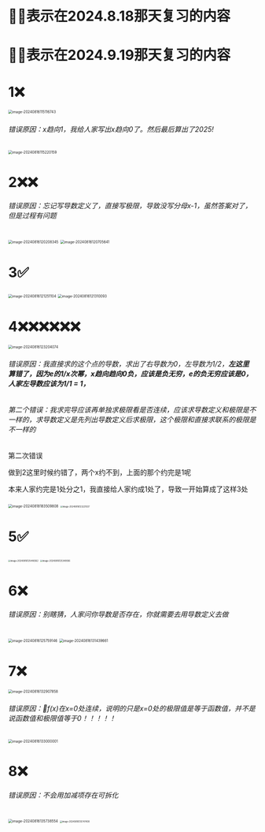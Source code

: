 # 🌟❌表示在2024.8.18那天复习的内容

# 🌟❌表示在2024.9.19那天复习的内容

# 1❌

<img src="/Users/yuebinghui/Documents/program/github/note/images/image-20240816115116743.png" alt="image-20240816115116743" style="zoom:50%;" />

###### 错误原因：x趋向1，我给人家写出x趋向0了。然后最后算出了2025!

<img src="/Users/yuebinghui/Documents/program/github/note/images/image-20240816115220159.png" alt="image-20240816115220159" style="zoom:50%;" />

# 2❌❌

###### 错误原因：忘记写导数定义了，直接写极限，导致没写分母x-1，虽然答案对了，但是过程有问题

<img src="/Users/yuebinghui/Documents/program/github/note/images/image-20240816120208345.png" alt="image-20240816120208345" style="zoom:50%;" />

<img src="/Users/yuebinghui/Documents/program/github/note/images/image-20240816120705641.png" alt="image-20240816120705641" style="zoom:50%;" />

# 3✅

<img src="/Users/yuebinghui/Documents/program/github/note/images/image-20240816121251104.png" alt="image-20240816121251104" style="zoom:50%;" />

<img src="/Users/yuebinghui/Documents/program/github/note/images/image-20240816121310093.png" alt="image-20240816121310093" style="zoom:50%;" />

# 4❌❌❌❌❌❌

<img src="/Users/yuebinghui/Documents/program/github/note/images/image-20240816123204074.png" alt="image-20240816123204074" style="zoom:50%;" />

###### 错误原因：我直接求的这个点的导数，求出了右导数为0，左导数为1/2，**左这里算错了，因为e的1/x次幂，x趋向趋向0负，应该是负无穷，e的负无穷应该是0，人家左导数应该为1/1 = 1，**

###### 第二个错误：我求完导应该再单独求极限看是否连续，应该求导数定义和极限是不一样的，求导数定义是先列出导数定义后求极限，这个极限和直接求联系的极限是不一样的

第二次错误

做到2这里时候约错了，两个x约不到，上面的那个约完是1呢

本来人家约完是1处分之1，我直接给人家约成1处了，导致一开始算成了这样3处

<img src="/Users/yuebinghui/Documents/program/github/note/images/image-20240818183509808.png" alt="image-20240818183509808" style="zoom:50%;" />

<img src="/Users/yuebinghui/Documents/program/github/note/images/image-20240816123221037.png" alt="image-20240816123221037" style="zoom:30%;" />

# 5✅



<img src="/Users/yuebinghui/Documents/program/github/note/images/image-20240816125448362.png" alt="image-20240816125448362" style="zoom:30%;" />

<img src="/Users/yuebinghui/Documents/program/github/note/images/image-20240816125349936.png" alt="image-20240816125349936" style="zoom:30%;" />

# 6❌

###### 错误原因：别瞎猜，人家问你导数是否存在，你就需要去用导数定义去做

<img src="/Users/yuebinghui/Documents/program/github/note/images/image-20240816125759146.png" alt="image-20240816125759146" style="zoom:50%;" />

<img src="/Users/yuebinghui/Documents/program/github/note/images/image-20240816131439661.png" alt="image-20240816131439661" style="zoom:50%;" />

# 7❌

<img src="/Users/yuebinghui/Documents/program/github/note/images/image-20240816132907858.png" alt="image-20240816132907858" style="zoom:50%;" />

###### 错误原因：🌟f(x)在x=0处连续，说明的只是x=0处的极限值是等于函数值，并不是说函数值和极限值等于0！！！！！

<img src="/Users/yuebinghui/Documents/program/github/note/images/image-20240816133000001.png" alt="image-20240816133000001" style="zoom:50%;" />

# 8❌

###### 错误原因：不会用加减项存在可拆化

<img src="/Users/yuebinghui/Documents/program/github/note/images/image-20240816135738554.png" alt="image-20240816135738554" style="zoom:50%;" />

<img src="/Users/yuebinghui/Documents/program/github/note/images/image-20240816135747409.png" alt="image-20240816135747409" style="zoom:30%;" />